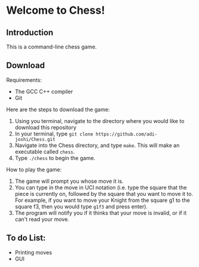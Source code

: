 # Welcome to Chess!

## Introduction

This is a command-line chess game.

## Download

Requirements:

- The GCC C++ compiler
- Git

Here are the steps to download the game:

1. Using you terminal, navigate to the directory where you would like to download this repository
2. In your terminal, type ```git clone https://github.com/adi-joshi/Chess.git```
3. Navigate into the Chess directory, and type ```make```. This will make an executable called ```chess```.
4. Type ```./chess``` to begin the game.

How to play the game:

1. The game will prompt you whose move it is.
2. You can type in the move in UCI notation (i.e. type the square that the piece is currently on, followed by the square that you want to move it to. For example, if you want to move your Knight from the square g1 to the square f3, then you would type ```g1f3``` and press enter).
3. The program will notify you if it thinks that your move is invalid, or if it can't read your move.

## To do List:
- Printing moves
- GUI
